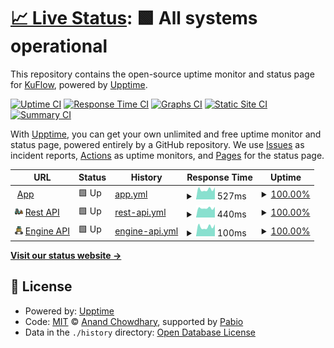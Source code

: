 # [📈 Live Status](https://kuflow.github.io/kuflow-status): <!--live status--> **🟩 All systems operational**

This repository contains the open-source uptime monitor and status page for [KuFlow](www.kuflow.com), powered by [Upptime](https://github.com/upptime/upptime).

[![Uptime CI](https://github.com/kuflow/kuflow-status/workflows/Uptime%20CI/badge.svg)](https://github.com/kuflow/kuflow-status/actions?query=workflow%3A%22Uptime+CI%22)
[![Response Time CI](https://github.com/kuflow/kuflow-status/workflows/Response%20Time%20CI/badge.svg)](https://github.com/kuflow/kuflow-status/actions?query=workflow%3A%22Response+Time+CI%22)
[![Graphs CI](https://github.com/kuflow/kuflow-status/workflows/Graphs%20CI/badge.svg)](https://github.com/kuflow/kuflow-status/actions?query=workflow%3A%22Graphs+CI%22)
[![Static Site CI](https://github.com/kuflow/kuflow-status/workflows/Static%20Site%20CI/badge.svg)](https://github.com/kuflow/kuflow-status/actions?query=workflow%3A%22Static+Site+CI%22)
[![Summary CI](https://github.com/kuflow/kuflow-status/workflows/Summary%20CI/badge.svg)](https://github.com/kuflow/kuflow-status/actions?query=workflow%3A%22Summary+CI%22)

With [Upptime](https://upptime.js.org), you can get your own unlimited and free uptime monitor and status page, powered entirely by a GitHub repository. We use [Issues](https://github.com/kuflow/kuflow-status/issues) as incident reports, [Actions](https://github.com/kuflow/kuflow-status/actions) as uptime monitors, and [Pages](https://kuflow.github.io/kuflow-status) for the status page.

<!--start: status pages-->
<!-- This summary is generated by Upptime (https://github.com/upptime/upptime) -->
<!-- Do not edit this manually, your changes will be overwritten -->
<!-- prettier-ignore -->
| URL | Status | History | Response Time | Uptime |
| --- | ------ | ------- | ------------- | ------ |
| <img alt="" src="https://raw.githubusercontent.com/kuflow/kuflow-status/master/assets/favicon.ico" height="13"> [App](https://app.kuflow.com) | 🟩 Up | [app.yml](https://github.com/kuflow/kuflow-status/commits/HEAD/history/app.yml) | <details><summary><img alt="Response time graph" src="./graphs/app/response-time-week.png" height="20"> 527ms</summary><br><a href="https://status.kuflow.com/history/app"><img alt="Response time 575" src="https://img.shields.io/endpoint?url=https%3A%2F%2Fraw.githubusercontent.com%2Fkuflow%2Fkuflow-status%2FHEAD%2Fapi%2Fapp%2Fresponse-time.json"></a><br><a href="https://status.kuflow.com/history/app"><img alt="24-hour response time 555" src="https://img.shields.io/endpoint?url=https%3A%2F%2Fraw.githubusercontent.com%2Fkuflow%2Fkuflow-status%2FHEAD%2Fapi%2Fapp%2Fresponse-time-day.json"></a><br><a href="https://status.kuflow.com/history/app"><img alt="7-day response time 527" src="https://img.shields.io/endpoint?url=https%3A%2F%2Fraw.githubusercontent.com%2Fkuflow%2Fkuflow-status%2FHEAD%2Fapi%2Fapp%2Fresponse-time-week.json"></a><br><a href="https://status.kuflow.com/history/app"><img alt="30-day response time 555" src="https://img.shields.io/endpoint?url=https%3A%2F%2Fraw.githubusercontent.com%2Fkuflow%2Fkuflow-status%2FHEAD%2Fapi%2Fapp%2Fresponse-time-month.json"></a><br><a href="https://status.kuflow.com/history/app"><img alt="1-year response time 575" src="https://img.shields.io/endpoint?url=https%3A%2F%2Fraw.githubusercontent.com%2Fkuflow%2Fkuflow-status%2FHEAD%2Fapi%2Fapp%2Fresponse-time-year.json"></a></details> | <details><summary><a href="https://status.kuflow.com/history/app">100.00%</a></summary><a href="https://status.kuflow.com/history/app"><img alt="All-time uptime 99.95%" src="https://img.shields.io/endpoint?url=https%3A%2F%2Fraw.githubusercontent.com%2Fkuflow%2Fkuflow-status%2FHEAD%2Fapi%2Fapp%2Fuptime.json"></a><br><a href="https://status.kuflow.com/history/app"><img alt="24-hour uptime 100.00%" src="https://img.shields.io/endpoint?url=https%3A%2F%2Fraw.githubusercontent.com%2Fkuflow%2Fkuflow-status%2FHEAD%2Fapi%2Fapp%2Fuptime-day.json"></a><br><a href="https://status.kuflow.com/history/app"><img alt="7-day uptime 100.00%" src="https://img.shields.io/endpoint?url=https%3A%2F%2Fraw.githubusercontent.com%2Fkuflow%2Fkuflow-status%2FHEAD%2Fapi%2Fapp%2Fuptime-week.json"></a><br><a href="https://status.kuflow.com/history/app"><img alt="30-day uptime 100.00%" src="https://img.shields.io/endpoint?url=https%3A%2F%2Fraw.githubusercontent.com%2Fkuflow%2Fkuflow-status%2FHEAD%2Fapi%2Fapp%2Fuptime-month.json"></a><br><a href="https://status.kuflow.com/history/app"><img alt="1-year uptime 99.95%" src="https://img.shields.io/endpoint?url=https%3A%2F%2Fraw.githubusercontent.com%2Fkuflow%2Fkuflow-status%2FHEAD%2Fapi%2Fapp%2Fuptime-year.json"></a></details>
| <img alt="" src="https://raw.githubusercontent.com/kuflow/kuflow-status/master/assets/api-rest-icon.svg" height="13"> [Rest API](https://api.kuflow.com) | 🟩 Up | [rest-api.yml](https://github.com/kuflow/kuflow-status/commits/HEAD/history/rest-api.yml) | <details><summary><img alt="Response time graph" src="./graphs/rest-api/response-time-week.png" height="20"> 440ms</summary><br><a href="https://status.kuflow.com/history/rest-api"><img alt="Response time 456" src="https://img.shields.io/endpoint?url=https%3A%2F%2Fraw.githubusercontent.com%2Fkuflow%2Fkuflow-status%2FHEAD%2Fapi%2Frest-api%2Fresponse-time.json"></a><br><a href="https://status.kuflow.com/history/rest-api"><img alt="24-hour response time 452" src="https://img.shields.io/endpoint?url=https%3A%2F%2Fraw.githubusercontent.com%2Fkuflow%2Fkuflow-status%2FHEAD%2Fapi%2Frest-api%2Fresponse-time-day.json"></a><br><a href="https://status.kuflow.com/history/rest-api"><img alt="7-day response time 440" src="https://img.shields.io/endpoint?url=https%3A%2F%2Fraw.githubusercontent.com%2Fkuflow%2Fkuflow-status%2FHEAD%2Fapi%2Frest-api%2Fresponse-time-week.json"></a><br><a href="https://status.kuflow.com/history/rest-api"><img alt="30-day response time 448" src="https://img.shields.io/endpoint?url=https%3A%2F%2Fraw.githubusercontent.com%2Fkuflow%2Fkuflow-status%2FHEAD%2Fapi%2Frest-api%2Fresponse-time-month.json"></a><br><a href="https://status.kuflow.com/history/rest-api"><img alt="1-year response time 456" src="https://img.shields.io/endpoint?url=https%3A%2F%2Fraw.githubusercontent.com%2Fkuflow%2Fkuflow-status%2FHEAD%2Fapi%2Frest-api%2Fresponse-time-year.json"></a></details> | <details><summary><a href="https://status.kuflow.com/history/rest-api">100.00%</a></summary><a href="https://status.kuflow.com/history/rest-api"><img alt="All-time uptime 99.95%" src="https://img.shields.io/endpoint?url=https%3A%2F%2Fraw.githubusercontent.com%2Fkuflow%2Fkuflow-status%2FHEAD%2Fapi%2Frest-api%2Fuptime.json"></a><br><a href="https://status.kuflow.com/history/rest-api"><img alt="24-hour uptime 100.00%" src="https://img.shields.io/endpoint?url=https%3A%2F%2Fraw.githubusercontent.com%2Fkuflow%2Fkuflow-status%2FHEAD%2Fapi%2Frest-api%2Fuptime-day.json"></a><br><a href="https://status.kuflow.com/history/rest-api"><img alt="7-day uptime 100.00%" src="https://img.shields.io/endpoint?url=https%3A%2F%2Fraw.githubusercontent.com%2Fkuflow%2Fkuflow-status%2FHEAD%2Fapi%2Frest-api%2Fuptime-week.json"></a><br><a href="https://status.kuflow.com/history/rest-api"><img alt="30-day uptime 100.00%" src="https://img.shields.io/endpoint?url=https%3A%2F%2Fraw.githubusercontent.com%2Fkuflow%2Fkuflow-status%2FHEAD%2Fapi%2Frest-api%2Fuptime-month.json"></a><br><a href="https://status.kuflow.com/history/rest-api"><img alt="1-year uptime 99.95%" src="https://img.shields.io/endpoint?url=https%3A%2F%2Fraw.githubusercontent.com%2Fkuflow%2Fkuflow-status%2FHEAD%2Fapi%2Frest-api%2Fuptime-year.json"></a></details>
| <img alt="" src="https://raw.githubusercontent.com/kuflow/kuflow-status/master/assets/api-engine-icon.svg" height="13"> [Engine API](engine.kuflow.com) | 🟩 Up | [engine-api.yml](https://github.com/kuflow/kuflow-status/commits/HEAD/history/engine-api.yml) | <details><summary><img alt="Response time graph" src="./graphs/engine-api/response-time-week.png" height="20"> 100ms</summary><br><a href="https://status.kuflow.com/history/engine-api"><img alt="Response time 110" src="https://img.shields.io/endpoint?url=https%3A%2F%2Fraw.githubusercontent.com%2Fkuflow%2Fkuflow-status%2FHEAD%2Fapi%2Fengine-api%2Fresponse-time.json"></a><br><a href="https://status.kuflow.com/history/engine-api"><img alt="24-hour response time 108" src="https://img.shields.io/endpoint?url=https%3A%2F%2Fraw.githubusercontent.com%2Fkuflow%2Fkuflow-status%2FHEAD%2Fapi%2Fengine-api%2Fresponse-time-day.json"></a><br><a href="https://status.kuflow.com/history/engine-api"><img alt="7-day response time 100" src="https://img.shields.io/endpoint?url=https%3A%2F%2Fraw.githubusercontent.com%2Fkuflow%2Fkuflow-status%2FHEAD%2Fapi%2Fengine-api%2Fresponse-time-week.json"></a><br><a href="https://status.kuflow.com/history/engine-api"><img alt="30-day response time 108" src="https://img.shields.io/endpoint?url=https%3A%2F%2Fraw.githubusercontent.com%2Fkuflow%2Fkuflow-status%2FHEAD%2Fapi%2Fengine-api%2Fresponse-time-month.json"></a><br><a href="https://status.kuflow.com/history/engine-api"><img alt="1-year response time 110" src="https://img.shields.io/endpoint?url=https%3A%2F%2Fraw.githubusercontent.com%2Fkuflow%2Fkuflow-status%2FHEAD%2Fapi%2Fengine-api%2Fresponse-time-year.json"></a></details> | <details><summary><a href="https://status.kuflow.com/history/engine-api">100.00%</a></summary><a href="https://status.kuflow.com/history/engine-api"><img alt="All-time uptime 99.97%" src="https://img.shields.io/endpoint?url=https%3A%2F%2Fraw.githubusercontent.com%2Fkuflow%2Fkuflow-status%2FHEAD%2Fapi%2Fengine-api%2Fuptime.json"></a><br><a href="https://status.kuflow.com/history/engine-api"><img alt="24-hour uptime 100.00%" src="https://img.shields.io/endpoint?url=https%3A%2F%2Fraw.githubusercontent.com%2Fkuflow%2Fkuflow-status%2FHEAD%2Fapi%2Fengine-api%2Fuptime-day.json"></a><br><a href="https://status.kuflow.com/history/engine-api"><img alt="7-day uptime 100.00%" src="https://img.shields.io/endpoint?url=https%3A%2F%2Fraw.githubusercontent.com%2Fkuflow%2Fkuflow-status%2FHEAD%2Fapi%2Fengine-api%2Fuptime-week.json"></a><br><a href="https://status.kuflow.com/history/engine-api"><img alt="30-day uptime 100.00%" src="https://img.shields.io/endpoint?url=https%3A%2F%2Fraw.githubusercontent.com%2Fkuflow%2Fkuflow-status%2FHEAD%2Fapi%2Fengine-api%2Fuptime-month.json"></a><br><a href="https://status.kuflow.com/history/engine-api"><img alt="1-year uptime 99.97%" src="https://img.shields.io/endpoint?url=https%3A%2F%2Fraw.githubusercontent.com%2Fkuflow%2Fkuflow-status%2FHEAD%2Fapi%2Fengine-api%2Fuptime-year.json"></a></details>

<!--end: status pages-->

[**Visit our status website →**](https://kuflow.github.io/kuflow-status)

## 📄 License

- Powered by: [Upptime](https://github.com/upptime/upptime)
- Code: [MIT](./LICENSE) © [Anand Chowdhary](https://anandchowdhary.com), supported by [Pabio](https://pabio.com)
- Data in the `./history` directory: [Open Database License](https://opendatacommons.org/licenses/odbl/1-0/)
